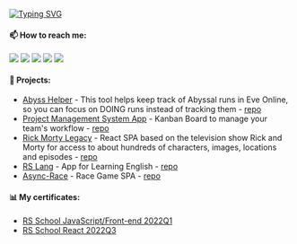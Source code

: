 [![Typing SVG](https://readme-typing-svg.demolab.com?font=Fira+Code&pause=1000&color=6CC644&width=550&lines=Hi%2C+I'm+Egor;Software+Engineer)](https://git.io/typing-svg)

#### 📫 How to reach me:

[<img src="https://img.shields.io/badge/Gmail-D14836?style=for-the-badge&logo=gmail&logoColor=white">](mailto:vonubat@gmail.com)
[<img src="https://img.shields.io/badge/Telegram-2CA5E0?style=for-the-badge&logo=telegram&logoColor=white">](https://t.me/mortally_happy)
[<img src="https://img.shields.io/badge/%3CDiscord%3E-%237289DA.svg?style=for-the-badge&logo=discord&logoColor=white">](https://discordapp.com/users/750047594432036885)
[<img src="https://img.shields.io/badge/Skype-%2300AFF0.svg?style=for-the-badge&logo=Skype&logoColor=white">](https://join.skype.com/invite/oIbhH4O0J6H8)
[<img src="https://img.shields.io/badge/linkedin-%230077B5.svg?style=for-the-badge&logo=linkedin&logoColor=white">](https://www.linkedin.com/in/egor-tabunov/)

#### 💾 Projects:

- [Abyss Helper](https://abyss-helper.netlify.app/) - This tool helps keep track of Abyssal runs in Eve Online, so you can focus on DOING runs instead of tracking them - [repo](https://github.com/Vonubat/abyss-helper)
- [Project Management System App](https://project-management-system-app.netlify.app/) - Kanban Board to manage your team's workflow - [repo](https://github.com/Vonubat/project-management-app/tree/develop)
- [Rick Morty Legacy](https://react-ram-app.netlify.app/) - React SPA based on the television show Rick and Morty for access to about hundreds of characters, images, locations and episodes - [repo](https://github.com/Vonubat/rick-morty-legacy)
- [RS Lang](https://vonubat.github.io/rs-lang/) - App for Learning English - [repo](https://github.com/Vonubat/rs-lang)
- [Async-Race](https://vonubat.github.io/async-race/) - Race Game SPA - [repo](https://github.com/Vonubat/async-race)

#### 📊 My certificates:

 - [RS School JavaScript/Front-end 2022Q1](https://app.rs.school/certificate/7zftoev0)
 - [RS School React 2022Q3](https://app.rs.school/certificate/b21fnep7)
